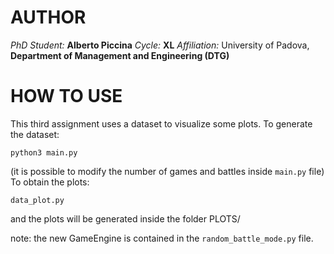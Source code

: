 # AUTHOR
*PhD Student:* **Alberto Piccina**
*Cycle:* **XL**
*Affiliation:* University of Padova, **Department of Management and Engineering (DTG)**

# HOW TO USE
This third assignment uses a dataset to visualize some plots.
To generate the dataset:

```python3 main.py```

(it is possible to modify the number of games and battles inside ```main.py``` file)
To obtain the plots:

```data_plot.py```

and the plots will be generated inside the folder PLOTS/

note: the new GameEngine is contained in the ```random_battle_mode.py``` file.
